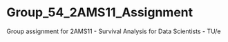 # Group_54_2AMS11_Assignment
Group assignment for 2AMS11 - Survival Analysis for Data Scientists - TU/e
